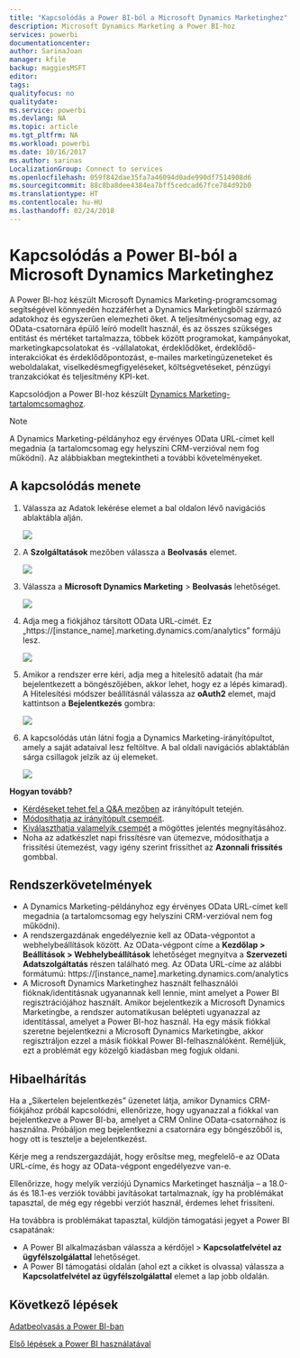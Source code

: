 ```yaml
---
title: "Kapcsolódás a Power BI-ból a Microsoft Dynamics Marketinghez"
description: Microsoft Dynamics Marketing a Power BI-hoz
services: powerbi
documentationcenter: 
author: SarinaJoan
manager: kfile
backup: maggiesMSFT
editor: 
tags: 
qualityfocus: no
qualitydate: 
ms.service: powerbi
ms.devlang: NA
ms.topic: article
ms.tgt_pltfrm: NA
ms.workload: powerbi
ms.date: 10/16/2017
ms.author: sarinas
LocalizationGroup: Connect to services
ms.openlocfilehash: 059f842dae35fa7a46094d0ade990df7514908d6
ms.sourcegitcommit: 88c8ba8dee4384ea7bff5cedcad67fce784d92b0
ms.translationtype: HT
ms.contentlocale: hu-HU
ms.lasthandoff: 02/24/2018
---
```

# <a name="connect-to-microsoft-dynamics-marketing-with-power-bi"></a>Kapcsolódás a Power BI-ból a Microsoft Dynamics Marketinghez
A Power BI-hoz készült Microsoft Dynamics Marketing-programcsomag segítségével könnyedén hozzáférhet a Dynamics Marketingből származó adatokhoz és egyszerűen elemezheti őket. A teljesítménycsomag egy, az OData-csatornára épülő leíró modellt használ, és az összes szükséges entitást és mértéket tartalmazza, többek között programokat, kampányokat, marketingkapcsolatokat és -vállalatokat, érdeklődőket, érdeklődő-interakciókat és érdeklődőpontozást, e-mailes marketingüzeneteket és weboldalakat, viselkedésmegfigyeléseket, költségvetéseket, pénzügyi tranzakciókat és teljesítmény KPI-ket. 

Kapcsolódjon a Power BI-hoz készült [Dynamics Marketing-tartalomcsomaghoz](https://app.powerbi.com/getdata/services/microsoft-dynamics-marketing).

>[!NOTE]
>A Dynamics Marketing-példányhoz egy érvényes OData URL-címet kell megadnia (a tartalomcsomag egy helyszíni CRM-verzióval nem fog működni). Az alábbiakban megtekintheti a további követelményeket.

## <a name="how-to-connect"></a>A kapcsolódás menete
1. Válassza az Adatok lekérése elemet a bal oldalon lévő navigációs ablaktábla alján.
   
   ![](media/service-connect-to-microsoft-dynamics-marketing/pbi_getdata.png) 
2. A **Szolgáltatások** mezőben válassza a **Beolvasás** elemet.
   
   ![](media/service-connect-to-microsoft-dynamics-marketing/pbi_getservices.png) 
3. Válassza a **Microsoft Dynamics Marketing** \> **Beolvasás** lehetőséget.
   
   ![](media/service-connect-to-microsoft-dynamics-marketing/mdmarketing.png)
4. Adja meg a fiókjához társított OData URL-címét.  Ez „https://[instance\_name].marketing.dynamics.com/analytics” formájú lesz.
   
   ![](media/service-connect-to-microsoft-dynamics-marketing/pbi_dynmktgserviceurl.png)
5. Amikor a rendszer erre kéri, adja meg a hitelesítő adatait (ha már bejelentkezett a böngészőjében, akkor lehet, hogy ez a lépés kimarad). A Hitelesítési módszer beállításnál válassza az **oAuth2** elemet, majd kattintson a **Bejelentkezés** gombra:
   
   ![](media/service-connect-to-microsoft-dynamics-marketing/pbi_dynammktgoauth2.png)
6. A kapcsolódás után látni fogja a Dynamics Marketing-irányítópultot, amely a saját adataival lesz feltöltve. A bal oldali navigációs ablaktáblán sárga csillagok jelzik az új elemeket.
   
   ![](media/service-connect-to-microsoft-dynamics-marketing/pbi_dynammktgnewdash.png)

**Hogyan tovább?**

* [Kérdéseket tehet fel a Q&A mezőben](power-bi-q-and-a.md) az irányítópult tetején.
* [Módosíthatja az irányítópult csempéit](service-dashboard-edit-tile.md).
* [Kiválaszthatja valamelyik csempét](service-dashboard-tiles.md) a mögöttes jelentés megnyitásához.
* Noha az adatkészlet napi frissítésre van ütemezve, módosíthatja a frissítési ütemezést, vagy igény szerint frissíthet az **Azonnali frissítés** gombbal.

## <a name="system-requirements"></a>Rendszerkövetelmények
* A Dynamics Marketing-példányhoz egy érvényes OData URL-címet kell megadnia (a tartalomcsomag egy helyszíni CRM-verzióval nem fog működni).  
* A rendszergazdának engedélyeznie kell az OData-végpontot a webhelybeállítások között. Az OData-végpont címe a **Kezdőlap \> Beállítások \> Webhelybeállítások** lehetőséget megnyitva a **Szervezeti Adatszolgáltatás** részen található meg.  Az OData URL-címe az alábbi formátumú:  https://[instance\_name].marketing.dynamics.com/analytics  
* A Microsoft Dynamics Marketinghez használt felhasználói fióknak/identitásnak ugyanannak kell lennie, mint amelyet a Power BI regisztrációjához használt. Amikor bejelentkezik a Microsoft Dynamics Marketingbe, a rendszer automatikusan belépteti ugyanazzal az identitással, amelyet a Power BI-hoz használ. Ha egy másik fiókkal szeretne bejelentkezni a Microsoft Dynamics Marketingbe, akkor regisztráljon ezzel a másik fiókkal Power BI-felhasználóként. Reméljük, ezt a problémát egy közelgő kiadásban meg fogjuk oldani.   

## <a name="troubleshooting"></a>Hibaelhárítás
Ha a „Sikertelen bejelentkezés” üzenetet látja, amikor Dynamics CRM-fiókjához próbál kapcsolódni, ellenőrizze, hogy ugyanazzal a fiókkal van bejelentkezve a Power BI-ba, amelyet a CRM Online OData-csatornához is használna. Próbáljon meg bejelentkezni a csatornára egy böngészőből is, hogy ott is tesztelje a bejelentkezést.

Kérje meg a rendszergazdáját, hogy erősítse meg, megfelelő-e az OData URL-címe, és hogy az OData-végpont engedélyezve van-e.

Ellenőrizze, hogy melyik verziójú Dynamics Marketinget használja – a 18.0-ás és 18.1-es verziók további javításokat tartalmaznak, így ha problémákat tapasztal, de még egy régebbi verziót használ, érdemes lehet frissíteni.

Ha továbbra is problémákat tapasztal, küldjön támogatási jegyet a Power BI csapatának:

* A Power BI alkalmazásban válassza a kérdőjel \> **Kapcsolatfelvétel az ügyfélszolgálattal** lehetőséget.
* A Power BI támogatási oldalán (ahol ezt a cikket is olvassa) válassza a **Kapcsolatfelvétel az ügyfélszolgálattal** elemet a lap jobb oldalán.

## <a name="next-steps"></a>Következő lépések
[Adatbeolvasás a Power BI-ban](service-get-data.md)

[Első lépések a Power BI használatával](service-get-started.md)

